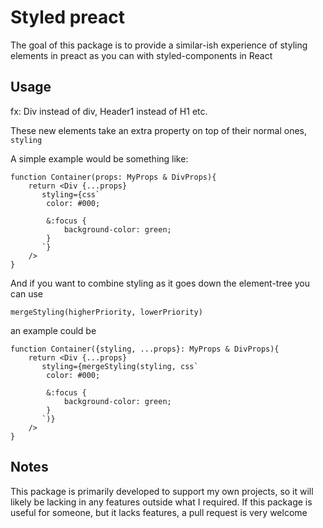 # Styled preact

The goal of this package is to provide a similar-ish experience of styling elements in preact as you can with
styled-components in React

## Usage

fx: Div instead of div, Header1 instead of H1 etc.

These new elements take an extra property on top of their normal ones, ``styling``

A simple example would be something like:

````
function Container(props: MyProps & DivProps){
    return <Div {...props}
       styling={css`
        color: #000;
        
        &:focus {
            background-color: green;
        }
       `}
    />
}
````
And if you want to combine styling as it goes down the element-tree you can use

``mergeStyling(higherPriority, lowerPriority)``

an example could be

````
function Container({styling, ...props}: MyProps & DivProps){
    return <Div {...props}
       styling={mergeStyling(styling, css`
        color: #000;
        
        &:focus {
            background-color: green;
        }
       `)}
    />
}
````

## Notes

This package is primarily developed to support my own projects, so it will likely be lacking in any features outside what I required. If this package is useful for someone, but it lacks features, a pull request is very welcome